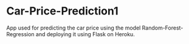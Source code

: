 # Car-Price-Prediction1

App used for predicting the car price using the model Random-Forest-Regression and deploying it using Flask on Heroku.
